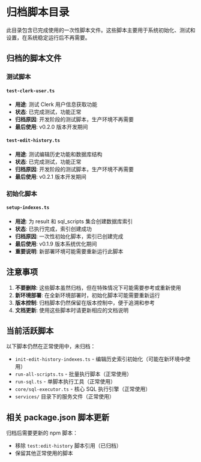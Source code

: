 # 归档脚本目录

此目录包含已完成使用的一次性脚本文件。这些脚本主要用于系统初始化、测试和设置，在系统稳定运行后不再需要。

## 归档的脚本文件

### 测试脚本

#### `test-clerk-user.ts`

- **用途**: 测试 Clerk 用户信息获取功能
- **状态**: 已完成测试，功能正常
- **归档原因**: 开发阶段的测试脚本，生产环境不再需要
- **最后使用**: v0.2.0 版本开发期间

#### `test-edit-history.ts`

- **用途**: 测试编辑历史功能和数据库结构
- **状态**: 已完成测试，功能正常
- **归档原因**: 开发阶段的测试脚本，生产环境不再需要
- **最后使用**: v0.2.1 版本开发期间

### 初始化脚本

#### `setup-indexes.ts`

- **用途**: 为 result 和 sql_scripts 集合创建数据库索引
- **状态**: 已执行完成，索引创建成功
- **归档原因**: 一次性初始化脚本，索引已创建完成
- **最后使用**: v0.1.9 版本系统优化期间
- **重要说明**: 新部署环境可能需要重新运行此脚本

## 注意事项

1. **不要删除**: 这些脚本虽然归档，但在特殊情况下可能需要参考或重新使用
2. **新环境部署**: 在全新环境部署时，初始化脚本可能需要重新运行
3. **版本控制**: 归档脚本仍然保留在版本控制中，便于追溯和参考
4. **文档更新**: 使用这些脚本时请更新相应的文档说明

## 当前活跃脚本

以下脚本仍然在正常使用中，未归档：

- `init-edit-history-indexes.ts` - 编辑历史索引初始化（可能在新环境中使用）
- `run-all-scripts.ts` - 批量执行脚本（正常使用）
- `run-sql.ts` - 单脚本执行工具（正常使用）
- `core/sql-executor.ts` - 核心 SQL 执行引擎（正常使用）
- `services/` 目录下的服务文件（正常使用）

## 相关 package.json 脚本更新

归档后需要更新的 npm 脚本：

- 移除 `test:edit-history` 脚本引用（已归档）
- 保留其他正常使用的脚本
